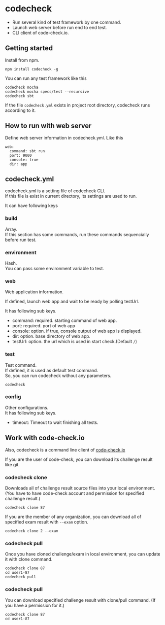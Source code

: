 # codecheck
- Run several kind of test framework by one command.
- Launch web server before run end to end test.
- CLI client of code-check.io.

## Getting started
Install from npm.

```
npm install codecheck -g
```

You can run any test framework like this

```
codecheck mocha
codecheck mocha specs/test --recursive
codecheck sbt
```

If the file `codecheck.yml` exists in project root directory, codecheck runs according to it.

## How to run with web server
Define web server information in codecheck.yml.
Like this

```
web:
  command: sbt run
  port: 9000
  console: true
  dir: app
```

## codecheck.yml
codecheck.yml is a setting file of codecheck CLI.  
If this file is exist in current directory, its settings are used to run.

It can have following keys

### build
Array.  
If this section has some commands, run these commands sequencially before run test.

### environment
Hash.  
You can pass some environment variable to test.

### web
Web application information. 

If defined, launch web app and wait to be ready by polling testUrl.

It has following sub keys.

- command: required. starting command of web app.
- port: required. port of web app
- console: option. if true, console output of web app is displayed.
- dir: option. base directory of web app.
- testUrl: option. the url which is used in start check.(Default `/`)

### test
Test command.  
If defined, it is used as default test command.  
So, you can run codecheck without any parameters.

```
codecheck
```

### config
Other configurations.  
It has following sub keys.

- timeout: Timeout to wait finishing all tests.

## Work with code-check.io
Also, codecheck is a command line client of [code-check.io](https://codecheck.io)

If you are the user of code-check, you can download its challenge result like git.

### codecheck clone
Downloads all of challenge result source files into your local environment.
(You have to have code-check account and permission for specified challenge result.)

```
codecheck clone 87
```

If you are the member of any organization, you can download all of specified exam result with `--exam` option.

```
codecheck clone 2 --exam
```

### codecheck pull
Once you have cloned challenge/exam in local environment, you can update it with clone command.

```
codecheck clone 87
cd user1-87
codecheck pull
```


### codecheck pull
You can download specified challenge result with clone/pull command. (If you have a permission for it.)

```
codecheck clone 87
cd user1-87
```